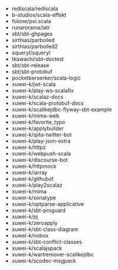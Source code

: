 - rediscala/rediscala
- b-studios/scala-effekt
- folone/poi.scala
- runarorama/latr
- sbt/sbt-ghpages
- sirthias/parboiled
- sirthias/parboiled2
- squeryl/squeryl
- tkawachi/sbt-doctest
- sbt/sbt-release
- sbt/sbt-protobuf
- pocketberserker/scala-logic
- xuwei-k/jwt-scala
- xuwei-k/play-ws-scalafix
- xuwei-k/scalaz-docs
- xuwei-k/scala-protobuf-docs
- xuwei-k/scalikejdbc-flyway-sbt-example
- xuwei-k/mima-web
- xuwei-k/favorite_typo
- xuwei-k/applybuilder
- xuwei-k/qiita-twitter-bot
- xuwei-k/play-json-extra
- xuwei-k/httpz
- xuwei-k/webpush-scala
- xuwei-k/discourse-bot
- xuwei-k/httpmock
- xuwei-k/iarray
- xuwei-k/githubot
- xuwei-k/play2scalaz
- xuwei-k/mima
- xuwei-k/sonatype
- xuwei-k/optparse-applicative
- xuwei-k/sbt-proguard
- xuwei-k/pj
- xuwei-k/zeroapply
- xuwei-k/sbt-class-diagram
- xuwei-k/nobox
- xuwei-k/sbt-conflict-classes
- xuwei-k/scalajspack
- xuwei-k/wartremover-scalikejdbc
- xuwei-k/scodec-msgpack
